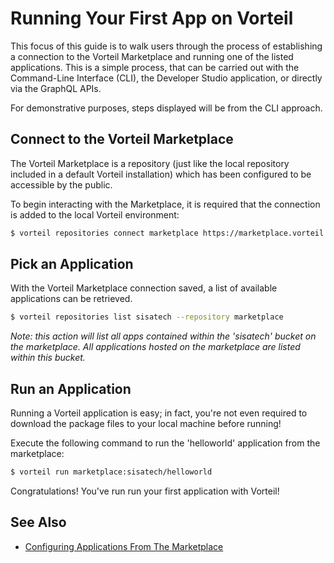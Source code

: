 # Running Your First App on Vorteil
This focus of this guide is to walk users through the process of establishing a connection to the Vorteil Marketplace and running one of the listed applications. This is a simple process, that can be carried out with the Command-Line Interface (CLI), the Developer Studio application, or directly via the GraphQL APIs.

For demonstrative purposes, steps displayed will be from the CLI approach.

## Connect to the Vorteil Marketplace
The Vorteil Marketplace is a repository (just like the local repository included in a default Vorteil installation) which has been configured to be accessible by the public. 

To begin interacting with the Marketplace, it is required that the connection is added to the local Vorteil environment:

```bash
$ vorteil repositories connect marketplace https://marketplace.vorteil.io
```

## Pick an Application
With the Vorteil Marketplace connection saved, a list of available applications can be retrieved. 

```bash
$ vorteil repositories list sisatech --repository marketplace
```
*Note: this action will list all apps contained within the 'sisatech' bucket on the marketplace. All applications hosted on the marketplace are listed within this bucket.*

## Run an Application
Running a Vorteil application is easy; in fact, you're not even required to download the package files to your local machine before running! 

Execute the following command to run the 'helloworld' application from the marketplace:

```bash
$ vorteil run marketplace:sisatech/helloworld
```
Congratulations! You've run run your first application with Vorteil!

## See Also
- [Configuring Applications From The Marketplace](../configuring_applications_from_marketplace)